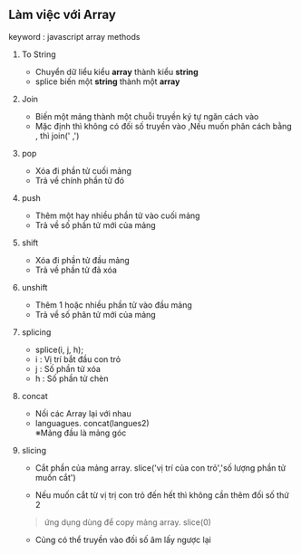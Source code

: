 ## Làm việc với Array

keyword : javascript array methods

1.  To String

    - Chuyển dữ liểu kiểu **array** thành kiểu **string**
    - splice biến một **string** thành một **array**

2.  Join

    - Biến một mảng thành một chuỗi truyền ký tự ngăn cách vào
    - Mặc định thì không có đối số truyền vào ,Nếu muốn phân cách bằng , thì join(' ,')

3.  pop

    - Xóa đi phần tử cuối mảng
    - Trả về chính phần tử đó

4.  push

    - Thêm một hay nhiều phần tử vào cuối mảng
    - Trả về số phần tử mới của mảng

5.  shift

    - Xóa đi phần tử đầu mảng
    - Trả về phần tử đả xóa

6.  unshift

    - Thêm 1 hoặc nhiều phần tử vào đầu mảng
    - Trả về số phân tử mới của mảng

7.  splicing

    - splice(i, j, h);
    - i : Vị trí bắt đầu con trỏ
    - j : Số phần tử xóa
    - h : Số phần tử chèn

8.  concat

    - Nối các Array lại với nhau
    - languagues. concat(langues2)  
      ※Mảng đầu là mảng góc

9.  slicing

    - Cắt phần của mảng
      array. slice('vị trí của con trỏ','số lượng phần tử muốn cắt')

    - Nếu muốn cắt từ vị trị con trỏ đến hết thì không cần thêm đối số thứ 2

    > ứng dụng dùng để copy mảng array. slice(0)

    - Củng có thể truyền vào đối số âm lấy ngược lại
